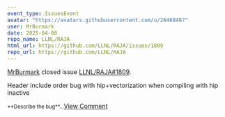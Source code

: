 ```yaml
---
event_type: IssuesEvent
avatar: "https://avatars.githubusercontent.com/u/2646848?"
user: MrBurmark
date: 2025-04-08
repo_name: LLNL/RAJA
html_url: https://github.com/LLNL/RAJA/issues/1809
repo_url: https://github.com/LLNL/RAJA
---
```


<a href='https://github.com/MrBurmark' target='_blank'>MrBurmark</a> closed issue <a href='https://github.com/LLNL/RAJA/issues/1809' target='_blank'>LLNL/RAJA#1809</a>.

<p>Header include order bug with hip+vectorization when compiling with hip inactive</p><small>**Describe the bug**...</small><a href='https://github.com/LLNL/RAJA/issues/1809' target='_blank'>View Comment</a>